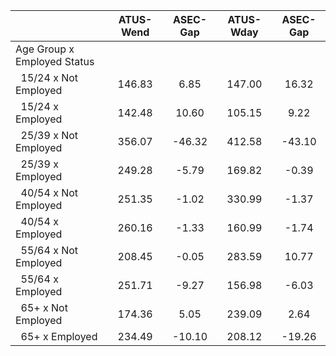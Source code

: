 
|                      |    ATUS-Wend |     ASEC-Gap |    ATUS-Wday |     ASEC-Gap |
| -------------------- | :----------: | :----------: | :----------: | :----------: |
| Age Group x Employed Status |              |              |              |              |
| &nbsp;&nbsp;15/24 x Not Employed |       146.83 |         6.85 |       147.00 |        16.32 |
| &nbsp;&nbsp;15/24 x Employed |       142.48 |        10.60 |       105.15 |         9.22 |
| &nbsp;&nbsp;25/39 x Not Employed |       356.07 |       -46.32 |       412.58 |       -43.10 |
| &nbsp;&nbsp;25/39 x Employed |       249.28 |        -5.79 |       169.82 |        -0.39 |
| &nbsp;&nbsp;40/54 x Not Employed |       251.35 |        -1.02 |       330.99 |        -1.37 |
| &nbsp;&nbsp;40/54 x Employed |       260.16 |        -1.33 |       160.99 |        -1.74 |
| &nbsp;&nbsp;55/64 x Not Employed |       208.45 |        -0.05 |       283.59 |        10.77 |
| &nbsp;&nbsp;55/64 x Employed |       251.71 |        -9.27 |       156.98 |        -6.03 |
| &nbsp;&nbsp;65+ x Not Employed |       174.36 |         5.05 |       239.09 |         2.64 |
| &nbsp;&nbsp;65+ x Employed |       234.49 |       -10.10 |       208.12 |       -19.26 |

